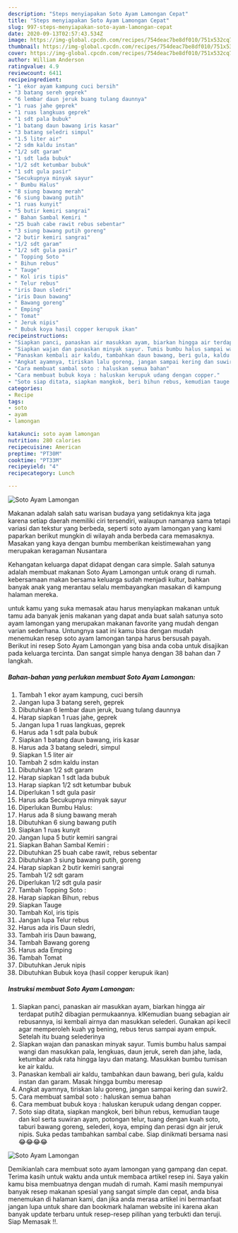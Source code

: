 ```yaml
---
description: "Steps menyiapakan Soto Ayam Lamongan Cepat"
title: "Steps menyiapakan Soto Ayam Lamongan Cepat"
slug: 997-steps-menyiapakan-soto-ayam-lamongan-cepat
date: 2020-09-13T02:57:43.534Z
image: https://img-global.cpcdn.com/recipes/754deac7be8df010/751x532cq70/soto-ayam-lamongan-foto-resep-utama.jpg
thumbnail: https://img-global.cpcdn.com/recipes/754deac7be8df010/751x532cq70/soto-ayam-lamongan-foto-resep-utama.jpg
cover: https://img-global.cpcdn.com/recipes/754deac7be8df010/751x532cq70/soto-ayam-lamongan-foto-resep-utama.jpg
author: William Anderson
ratingvalue: 4.9
reviewcount: 6411
recipeingredient:
- "1 ekor ayam kampung cuci bersih"
- "3 batang sereh geprek"
- "6 lembar daun jeruk buang tulang daunnya"
- "1 ruas jahe geprek"
- "1 ruas langkuas geprek"
- "1 sdt pala bubuk"
- "1 batang daun bawang iris kasar"
- "3 batang seledri simpul"
- "1.5 liter air"
- "2 sdm kaldu instan"
- "1/2 sdt garam"
- "1 sdt lada bubuk"
- "1/2 sdt ketumbar bubuk"
- "1 sdt gula pasir"
- "Secukupnya minyak sayur"
- " Bumbu Halus"
- "8 siung bawang merah"
- "6 siung bawang putih"
- "1 ruas kunyit"
- "5 butir kemiri sangrai"
- " Bahan Sambal Kemiri "
- "25 buah cabe rawit rebus sebentar"
- "3 siung bawang putih goreng"
- "2 butir kemiri sangrai"
- "1/2 sdt garam"
- "1/2 sdt gula pasir"
- " Topping Soto "
- " Bihun rebus"
- " Tauge"
- " Kol iris tipis"
- " Telur rebus"
- "iris Daun sledri"
- "iris Daun bawang"
- " Bawang goreng"
- " Emping"
- " Tomat"
- " Jeruk nipis"
- " Bubuk koya hasil copper kerupuk ikan"
recipeinstructions:
- "Siapkan panci, panaskan air masukkan ayam, biarkan hingga air terdapat putih2 dibagian permukaannya. klKemudian buang sebagian air rebusannya, isi kembali airnya dan masukkan selederi. Gunakan api kecil agar memperoleh kuah yg bening, rebus terus sampai ayam empuk. Setelah itu buang selederinya"
- "Siapkan wajan dan panaskan minyak sayur. Tumis bumbu halus sampai wangi dan masukkan pala, lengkuas, daun jeruk, sereh dan jahe, lada, ketumbar aduk rata hingga layu dan matang. Masukkan bumbu tumisan ke air kaldu."
- "Panaskan kembali air kaldu, tambahkan daun bawang, beri gula, kaldu instan dan garam. Masak hingga bumbu meresap"
- "Angkat ayamnya, tiriskan lalu goreng, jangan sampai kering dan suwir2."
- "Cara membuat sambal soto : haluskan semua bahan"
- "Cara membuat bubuk koya : haluskan kerupuk udang dengan copper."
- "Soto siap ditata, siapkan mangkok, beri bihun rebus, kemudian tauge dan kol serta suwiran ayam, potongan telur, tuang dengan kuah soto, taburi bawang goreng, selederi, koya, emping dan perasi dgn air jeruk nipis. Suka pedas tambahkan sambal cabe. Siap dinikmati bersama nasi😂😂😂😂"
categories:
- Recipe
tags:
- soto
- ayam
- lamongan

katakunci: soto ayam lamongan 
nutrition: 280 calories
recipecuisine: American
preptime: "PT30M"
cooktime: "PT33M"
recipeyield: "4"
recipecategory: Lunch

---
```



![Soto Ayam Lamongan](https://img-global.cpcdn.com/recipes/754deac7be8df010/751x532cq70/soto-ayam-lamongan-foto-resep-utama.jpg)

Makanan adalah salah satu warisan budaya yang setidaknya kita jaga karena setiap daerah memiliki ciri tersendiri, walaupun namanya sama tetapi variasi dan tekstur yang berbeda, seperti soto ayam lamongan yang kami paparkan berikut mungkin di wilayah anda berbeda cara memasaknya. Masakan yang kaya dengan bumbu memberikan keistimewahan yang merupakan keragaman Nusantara



Kehangatan keluarga dapat didapat dengan cara simple. Salah satunya adalah membuat makanan Soto Ayam Lamongan untuk orang di rumah. kebersamaan makan bersama keluarga sudah menjadi kultur, bahkan banyak anak yang merantau selalu membayangkan masakan di kampung halaman mereka.

untuk kamu yang suka memasak atau harus menyiapkan makanan untuk tamu ada banyak jenis makanan yang dapat anda buat salah satunya soto ayam lamongan yang merupakan makanan favorite yang mudah dengan varian sederhana. Untungnya saat ini kamu bisa dengan mudah menemukan resep soto ayam lamongan tanpa harus bersusah payah.
Berikut ini resep Soto Ayam Lamongan yang bisa anda coba untuk disajikan pada keluarga tercinta. Dan sangat simple hanya dengan 38 bahan dan 7 langkah.


<!--inarticleads1-->

##### Bahan-bahan yang perlukan membuat Soto Ayam Lamongan:

1. Tambah 1 ekor ayam kampung, cuci bersih
1. Jangan lupa 3 batang sereh, geprek
1. Dibutuhkan 6 lembar daun jeruk, buang tulang daunnya
1. Harap siapkan 1 ruas jahe, geprek
1. Jangan lupa 1 ruas langkuas, geprek
1. Harus ada 1 sdt pala bubuk
1. Siapkan 1 batang daun bawang, iris kasar
1. Harus ada 3 batang seledri, simpul
1. Siapkan 1.5 liter air
1. Tambah 2 sdm kaldu instan
1. Dibutuhkan 1/2 sdt garam
1. Harap siapkan 1 sdt lada bubuk
1. Harap siapkan 1/2 sdt ketumbar bubuk
1. Diperlukan 1 sdt gula pasir
1. Harus ada Secukupnya minyak sayur
1. Diperlukan  Bumbu Halus:
1. Harus ada 8 siung bawang merah
1. Dibutuhkan 6 siung bawang putih
1. Siapkan 1 ruas kunyit
1. Jangan lupa 5 butir kemiri sangrai
1. Siapkan  Bahan Sambal Kemiri :
1. Dibutuhkan 25 buah cabe rawit, rebus sebentar
1. Dibutuhkan 3 siung bawang putih, goreng
1. Harap siapkan 2 butir kemiri sangrai
1. Tambah 1/2 sdt garam
1. Diperlukan 1/2 sdt gula pasir
1. Tambah  Topping Soto :
1. Harap siapkan  Bihun, rebus
1. Siapkan  Tauge
1. Tambah  Kol, iris tipis
1. Jangan lupa  Telur rebus
1. Harus ada iris Daun sledri,
1. Tambah iris Daun bawang,
1. Tambah  Bawang goreng
1. Harus ada  Emping
1. Tambah  Tomat
1. Dibutuhkan  Jeruk nipis
1. Dibutuhkan  Bubuk koya (hasil copper kerupuk ikan)




<!--inarticleads2-->

##### Instruksi membuat  Soto Ayam Lamongan:

1. Siapkan panci, panaskan air masukkan ayam, biarkan hingga air terdapat putih2 dibagian permukaannya. klKemudian buang sebagian air rebusannya, isi kembali airnya dan masukkan selederi. Gunakan api kecil agar memperoleh kuah yg bening, rebus terus sampai ayam empuk. Setelah itu buang selederinya
1. Siapkan wajan dan panaskan minyak sayur. Tumis bumbu halus sampai wangi dan masukkan pala, lengkuas, daun jeruk, sereh dan jahe, lada, ketumbar aduk rata hingga layu dan matang. Masukkan bumbu tumisan ke air kaldu.
1. Panaskan kembali air kaldu, tambahkan daun bawang, beri gula, kaldu instan dan garam. Masak hingga bumbu meresap
1. Angkat ayamnya, tiriskan lalu goreng, jangan sampai kering dan suwir2.
1. Cara membuat sambal soto : haluskan semua bahan
1. Cara membuat bubuk koya : haluskan kerupuk udang dengan copper.
1. Soto siap ditata, siapkan mangkok, beri bihun rebus, kemudian tauge dan kol serta suwiran ayam, potongan telur, tuang dengan kuah soto, taburi bawang goreng, selederi, koya, emping dan perasi dgn air jeruk nipis. Suka pedas tambahkan sambal cabe. Siap dinikmati bersama nasi😂😂😂😂
<img src="//assets-global.cpcdn.com/assets/icons/button_play-2c75c40dde080a61004c1f40b05d8f140eaff45d7e9e6481dc71c63d2e7c4909.png" alt="Soto Ayam Lamongan">



Demikianlah cara membuat soto ayam lamongan yang gampang dan cepat. Terima kasih untuk waktu anda untuk membaca artikel resep ini. Saya yakin kamu bisa membuatnya dengan mudah di rumah. Kami masih mempunyai banyak resep makanan spesial yang sangat simple dan cepat, anda bisa menemukan di halaman kami, dan jika anda merasa artikel ini bermanfaat jangan lupa untuk share dan bookmark halaman website ini karena akan banyak update terbaru untuk resep-resep pilihan yang terbukti dan teruji. Siap Memasak !!. 

